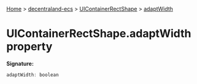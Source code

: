 [Home](./index) &gt; [decentraland-ecs](./decentraland-ecs.md) &gt; [UIContainerRectShape](./decentraland-ecs.uicontainerrectshape.md) &gt; [adaptWidth](./decentraland-ecs.uicontainerrectshape.adaptwidth.md)

# UIContainerRectShape.adaptWidth property


**Signature:**
```javascript
adaptWidth: boolean
```
